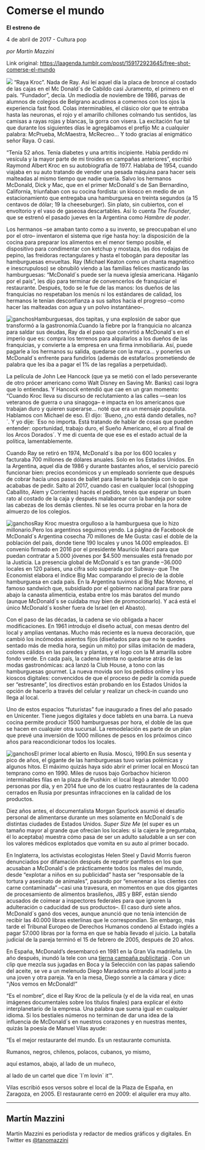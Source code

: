 # Comerse el mundo

**El estreno de**

4 de abril de 2017 - Cultura pop

_por Martín Mazzini_

Link original: https://laagenda.tumblr.com/post/159172923645/free-shot-comerse-el-mundo

![](https://64.media.tumblr.com/ae604fb30ea8de5796ad03bdf0c8273d/tumblr_inline_pk0qnyKpBQ1t6q87u_500.jpg)
 “Raya Kroc”. Nada de Ray. Así leí aquel día la placa de bronce al costado de las cajas en el Mc Donald´s de Cabildo casi Juramento, el primero en el país. “Fundador”, decía. Un mediodía de noviembre de 1986, parvas de alumnos de colegios de Belgrano acudimos a comernos con los ojos la experiencia fast food. Colas interminables, el clásico olor que te entraba hasta las neuronas, el rojo y el amarillo chillones colmando tus sentidos, las camisas a rayas rojas y blancas, la gorra con visera. La excitación fue tal que durante los siguientes días le agregábamos el prefijo Mc a cualquier palabra: McPrueba, McMaestra, McRecreo… Y todo gracias al enigmático señor Raya. O casi.

“Tenía 52 años. Tenía diabetes y una artritis incipiente. Había perdido mi vesícula y la mayor parte de mi tiroides en campañas anteriores”, escribió Raymond Albert Kroc en su autobiografía de 1977. Hablaba de 1954, cuando viajaba en su auto tratando de vender una pesada máquina para hacer seis malteadas al mismo tiempo que nadie quería. Salvo los hermanos McDonald, Dick y Mac, que en el primer McDonald´s de San Bernardino, California, triunfaban con su cocina fordista: un kiosco en medio de un estacionamiento que entregaba una hamburguesa en treinta segundos (a 15 centavos de dólar; 19 la cheeseburger). Sin plato, sin cubiertos, con el envoltorio y el vaso de gaseosa descartables. Así lo cuenta *The Founder*, que se estrenó el pasado jueves en la Argentina como *Hambre de poder*.

Los hermanos –se amaban tanto como a su invento, se preocupaban el uno por el otro– inventaron el sistema que rige hasta hoy: la disposición de la cocina para preparar los alimentos en el menor tiempo posible, el dispositivo para condimentar con ketchup y mostaza, las dos rodajas de pepino, las freidoras rectangulares y hasta el tobogán para depositar las hamburguesas envueltas. Ray (Michael Keaton como un chanta magnético e inescrupuloso) se obnubiló viendo a las familias felices masticando las hamburguesas: “McDonald´s puede ser la nueva iglesia americana. Háganlo por el país”, les dijo para terminar de convencerlos de franquiciar el restaurante. Después, todo se le fue de las manos: los dueños de las franquicias no respetaban los menús ni los estándares de calidad, los hermanos le tenían desconfianza a sus saltos hacia el progreso –como hacer las malteadas con agua y un polvo instantáneo–. 

![ganchos](https://64.media.tumblr.com/8aa8b94c4c759ac16ff33c8ee246f0e0/tumblr_inline_pk0qnzCaEq1t6q87u_500.jpg)Hamburguesas, dos tapitas, y una explosión de sabor que transformó a la gastronomía.Cuando la fiebre por la franquicia no alcanza para saldar sus deudas, Ray da el paso que convirtió a McDonald´s en el imperio que es: compra los terrenos para alquilarlos a los dueños de las franquicias, y convierte a la empresa en una firma inmobiliaria. Así, puede pagarle a los hermanos su salida, quedarse con la marca… y ponerles un McDonald´s enfrente para fundirlos (además de estafarlos prometiendo de palabra que les iba a pagar el 1% de las regalías a perpetuidad). 

La película de John Lee Hancock (que ya se metió con el lado perseverante de otro prócer americano como Walt Disney en Saving Mr. Banks) casi logra que lo entiendas. Y Hancock entendió que cae en un gran momento: “Cuando Kroc lleva su discurso de reclutamiento a las calles —sean los veteranos de guerra o una sinagoga– e impacta en los americanos que trabajan duro y quieren superarse… noté que era un mensaje populista. Hablamos con Michael de eso. Él dijo: ´Bueno, ¿no está dando detalles, no?´. Y yo dije: ´Eso no importa. Está tratando de hablar de cosas que pueden entender: oportunidad, trabajo duro, el Sueño Americano, el oro al final de los Arcos Dorados´. Y me di cuenta de que ese es el estado actual de la política, lamentablemente.

Cuando Ray se retiró en 1974, McDonald´s iba por los 600 locales y facturaba 700 millones de dólares anuales. Solo en los Estados Unidos. En la Argentina, aquel día de 1986 y durante bastantes años, el servicio pareció funcionar bien: precios económicos y un empleado sonriente que después de cobrar hacía unos pasos de ballet para llenarte la bandeja con lo que acababas de pedir. Salto al 2017, cuando casi en cualquier local (shopping Caballito, Alem y Corrientes) hacés el pedido, tenés que esperar un buen rato al costado de la caja y después malabarear con la bandeja por sobre las cabezas de los demás clientes. Ni se les ocurra probar en la hora de almuerzo de los colegios. 

![ganchos](https://64.media.tumblr.com/ae604fb30ea8de5796ad03bdf0c8273d/tumblr_inline_pk0qnyKpBQ1t6q87u_500.jpg)Ray Kroc muestra orgulloso a la hamburguesa que lo hizo millonario.Pero los argentinos seguimos yendo. La página de Facebook de McDonald´s Argentina cosecha 70 millones de Me Gusta: casi el doble de la población del país, donde tiene 190 locales y unos 14.000 empleados. El convenio firmado en 2016 por el presidente Mauricio Macri para que puedan contratar a 5.000 jóvenes por $4.500 mensuales está frenado por la Justicia. La presencia global de McDonald´s es tan grande –36.000 locales en 120 países, una cifra solo superada por Subway– que The Economist elabora el índice Big Mac comparando el precio de la doble hamburguesa en cada país. En la Argentina tuvimos al Big Mac Moreno, el famoso sandwich que, subsidiado por el gobierno nacional para tirar para abajo la canasta alimenticia, estaba entre los más baratos del mundo (aunque McDonald´s se cuidaba muy bien de promocionarlo). Y acá está el único McDonald´s kosher fuera de Israel (en el Abasto).

Con el paso de las décadas, la cadena se vio obligada a hacer modificaciones. En 1961 introdujo el diseño actual, con mesas dentro del local y amplias ventanas. Mucho más reciente es la nueva decoración, que cambió los incómodos asientos fijos (diseñados para que no te quedes sentado más de media hora, según un mito) por sillas imitación de madera, colores cálidos en las paredes y plantas, y el logo con la M amarilla sobre fondo verde. En cada país, la cadena intenta no quedarse atrás de las modas gastronómicas: acá lanzó la Club House, a tono con las hamburguesas gourmet. La nueva movida son los pedidos online y los kioscos digitales: convencidos de que el proceso de pedir la comida puede ser “estresante”, los directivos están probando en los Estados Unidos la opción de hacerlo a través del celular y realizar un check-in cuando uno llega al local. 

Uno de estos espacios “futuristas” fue inaugurado a fines del año pasado en Unicenter. Tiene juegos digitales y doce tablets en una barra. La nueva cocina permite producir 1500 hamburguesas por hora, el doble de las que se hacen en cualquier otra sucursal. La remodelación es parte de un plan que prevé una inversión de 1000 millones de pesos en los próximos cinco años para reacondicionar todos los locales.

![ganchos](https://64.media.tumblr.com/675376973cfc5e6d49fe1c36231a755f/tumblr_inline_pk0qnz0PRS1t6q87u_500.jpg)El primer local abierto en Rusia. Moscú, 1990.En sus sesenta y pico de años, el gigante de las hamburguesas tuvo varias polémicas y algunos hitos. El máximo quizás haya sido abrir el primer local en Moscú tan temprano como en 1990. Miles de rusos bajo Gorbachov hicieron interminables filas en la plaza de Pushkin: el local llegó a atender 10.000 personas por día, y en 2014 fue uno de los cuatro restaurantes de la cadena cerrados en Rusia por presuntas infracciones en la calidad de los productos.

Diez años antes, el documentalista Morgan Spurlock asumió el desafío personal de alimentarse durante un mes solamente en McDonald´s de distintas ciudades de Estados Unidos. *Super Size Me* (el super es un tamaño mayor al grande que ofrecían los locales: si la cajera le preguntaba, él lo aceptaba) muestra cómo pasa de ser un adulto saludable a un ser con los valores médicos explotados que vomita en su auto al primer bocado.

En Inglaterra, los activistas ecologistas Helen Steel y David Morris fueron denunciados por difamación después de repartir panfletos en los que acusaban a McDonald´s de prácticamente todos los males del mundo, desde “explotar a niños en su publicidad” hasta ser “responsable de la tortura y asesinato de animales”, pasando por “envenenar a los clientes con carne contaminada” –casi una travesura, en momentos en que dos gigantes de procesamiento de alimentos brasileños, JBS y BRF, están siendo acusados de coimear a inspectores federales para que ignoren la adulteración o caducidad de sus productos–. El caso duró siete años. McDonald´s ganó dos veces, aunque anunció que no tenía intención de recibir las 40.000 libras esterlinas que le correspondían. Sin embargo, más tarde el Tribunal Europeo de Derechos Humanos condenó al Estado inglés a pagar 57.000 libras por la forma en que se había llevado el juicio. La batalla judicial de la pareja terminó el 15 de febrero de 2005, después de 20 años. 

En España, McDonald’s desembarcó en 1981 en la Gran Vía madrileña. Un año después, inundó la tele con una [tierna campaña publicitaria](https://www.youtube.com/watch?v=mk4uc_z8VFk&feature=youtu.be) . Con un clip que mezcla sus jugadas en Boca y la Selección con las papas saliendo del aceite, se ve a un melenudo Diego Maradona entrando al local junto a una joven y otra pareja. Ya en la mesa, Diego sonríe a la cámara y dice: “¡Nos vemos en McDonald!” 

“Es el nombre”, dice el Ray Kroc de la película (y el de la vida real, en unas imágenes documentales sobre los títulos finales) para explicar el éxito interplanetario de la empresa. Una palabra que suena igual en cualquier idioma. Si los bestiales números no terminan de dar una idea de la influencia de McDonald´s en nuestros corazones y en nuestras mentes, quizás la poesía de Manuel Vilas ayude:   

“Es el mejor restaurante del mundo. Es un restaurante comunista.   

Rumanos, negros, chilenos, polacos, cubanos, yo mismo,   

aquí estamos, abajo, al lado de un muñeco,   

al lado de un cartel que dice ´I´m lovin´ it’".  

Vilas escribió esos versos sobre el local de la Plaza de España, en Zaragoza, en 2005. El restaurante cerró en 2009: el alquiler era muy alto.

  




---

Martín Mazzini
--------------

 Martín Mazzini es periodista y redactor de medios gráficos y digitales. En Twitter es 
[@tanomazzini](https://twitter.com/tanomazzini)


